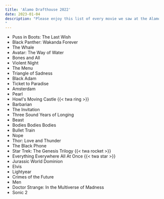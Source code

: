 ```yaml
---
title: 'Alamo Drafthouse 2022'
date: 2023-01-04
description: "Please enjoy this list of every movie we saw at the Alamo Drafthouse in 2022.
"
---
```


- Puss in Boots: The Last Wish
- Black Panther: Wakanda Forever
- The Whale
- Avatar: The Way of Water
- Bones and All
- Violent Night
- The Menu
- Triangle of Sadness
- Black Adam
- Ticket to Paradise
- Amsterdam
- Pearl
- Howl's Moving Castle {{< twa ring >}}
- Barbarian
- The Invitation
- Three Sound Years of Longing
- Beast
- Bodies Bodies Bodies
- Bullet Train
- Nope
- Thor: Love and Thunder
- The Black Phone
- Star Trek: The Genesis Trilogy {{< twa rocket >}}
- Everything Everywhere All At Once {{< twa star >}}
- Jurassic World Dominion
- Elvis
- Lightyear
- Crimes of the Future
- Men
- Doctor Strange: In the Multiverse of Madness
- Sonic 2
